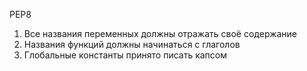 PEP8
1. Все названия переменных должны отражать своё содержание 
2. Названия функций должны начинаться с глаголов 
3. Глобальные константы принято писать капсом